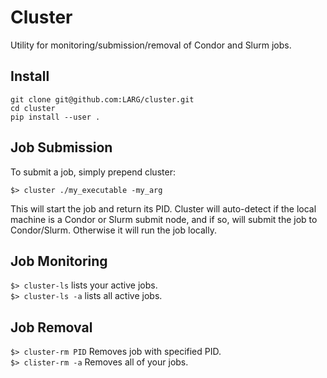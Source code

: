 # Cluster
Utility for monitoring/submission/removal of Condor and Slurm jobs.

## Install
```
git clone git@github.com:LARG/cluster.git
cd cluster
pip install --user .
```

## Job Submission
To submit a job, simply prepend cluster:
```
$> cluster ./my_executable -my_arg
```
This will start the job and return its PID. Cluster will auto-detect if the local machine is a Condor or Slurm submit node, and if so, will submit the job to Condor/Slurm. Otherwise it will run the job locally.

## Job Monitoring
```$> cluster-ls``` lists your active jobs.  
```$> cluster-ls -a``` lists all active jobs.  

## Job Removal
```$> cluster-rm PID``` Removes job with specified PID.  
```$> clister-rm -a``` Removes all of your jobs.